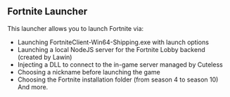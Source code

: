 ## Fortnite Launcher

This launcher allows you to launch Fortnite via:

- Launching FortniteClient-Win64-Shipping.exe with launch options
- Launching a local NodeJS server for the Fortnite Lobby backend (created by Lawin)
- Injecting a DLL to connect to the in-game server managed by Cuteless
- Choosing a nickname before launching the game
- Choosing the Fortnite installation folder (from season 4 to season 10)
And more.
